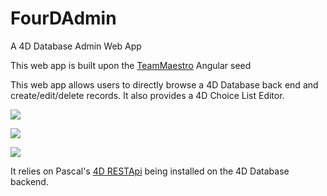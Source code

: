 # FourDAdmin
A 4D Database Admin Web App

This web app is built upon the [TeamMaestro](https://github.com/TeamMaestro/angular-native-seed) Angular seed

This web app allows users to directly browse a 4D Database back end and create/edit/delete records. It also provides a 4D Choice List Editor.

![](https://i.gyazo.com/fef59deaf0d9095e0c56c94fbdd12b60.gif)

![](https://i.gyazo.com/7f28589c9b049f39dad3d7c3cd3debaa.gif)

![](https://i.gyazo.com/0cae0653ad68f48fd9644996c7b51228.gif)


It relies on Pascal's [4D RESTApi](https://github.com/fourctv/FourDRESTApi) being installed on the 4D Database backend.
